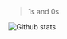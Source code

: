 > 1s and 0s

![Github stats](https://github-readme-stats.vercel.app/api?username=andwati&theme=green&show_icons=true&include_all_commits=true&count_private=true)
